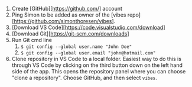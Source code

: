 1. Create [GitHub][https://github.com/] account
1. Ping Simon to be added as owner of the [vibes repo][https://github.com/simonthoresen/vibes].
1. [Download VS Code][https://code.visualstudio.com/download]
1. [Download Git][https://git-scm.com/downloads]
1. Run Git cmd line
    1. ```$ git config --global user.name "John Doe"```
    1. ```$ git config --global user.email "john@hotmail.com"```
1. Clone repository in VS Code to a local folder. Easiest way to do this is through VS Code by clicking on the third button down on the left hand side of the app. This opens the repository panel where you can choose "clone a repository". Choose GitHub, and then select ```vibes```.

